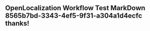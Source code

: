 <properties
ms.topic="hero-topic"
ms.test1="hero-topic"
ms.test2="test"/>

## OpenLocalization Workflow Test MarkDown 8565b7bd-3343-4ef5-9f31-a304a1d4ecfc thanks!
<!--HONumber=Mar16_HO2-->
